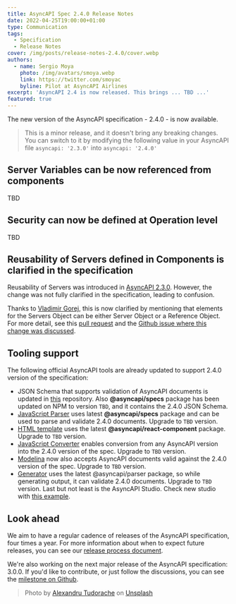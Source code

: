 ```yaml
---
title: AsyncAPI Spec 2.4.0 Release Notes
date: 2022-04-25T19:00:00+01:00
type: Communication
tags:
  - Specification
  - Release Notes
cover: /img/posts/release-notes-2.4.0/cover.webp
authors:
  - name: Sergio Moya
    photo: /img/avatars/smoya.webp
    link: https://twitter.com/smoyac
    byline: Pilot at AsyncAPI Airlines
excerpt: 'AsyncAPI 2.4 is now released. This brings ... TBD ...'
featured: true
---
```


The new version of the AsyncAPI specification - 2.4.0 - is now available.

> This is a minor release, and it doesn't bring any breaking changes. You can switch to it by modifying the following value in your AsyncAPI file `asyncapi: '2.3.0'` into `asyncapi: '2.4.0'`

## Server Variables can be now referenced from components

TBD

## Security can now be defined at Operation level

TBD

## Reusability of Servers defined in Components is clarified in the specification

Reusability of Servers was introduced in [AsyncAPI 2.3.0](https://www.asyncapi.com/blog/release-notes-2.3.0#servers-and-channels-can-now-be-defined-as-reusable-components). However, the change was not fully clarified in the specification, leading to confusion.

Thanks to [Vladimir Gorej](https://github.com/char0n), this is now clarified by mentioning that elements for the Servers Object can be either Server Object or a Reference Object.
For more detail, see this [pull request](https://github.com/asyncapi/spec/pull/706) and the [Github issue where this change was discussed](https://github.com/asyncapi/spec/issues/705).

## Tooling support

The following official AsyncAPI tools are already updated to support 2.4.0 version of the specification:
- JSON Schema that supports validation of AsyncAPI documents is updated in [this](https://github.com/asyncapi/spec-json-schemas) repository. Also **@asyncapi/specs** package has been updated on NPM to version `TBD`, and it contains the 2.4.0 JSON Schema.
- [JavaScript Parser](https://github.com/asyncapi/parser-js/) uses latest **@asyncapi/specs** package and can be used to parse and validate 2.4.0 documents. Upgrade to `TBD` version.
- [HTML template](https://github.com/asyncapi/html-template) uses the latest **@asyncapi/react-component** package. Upgrade to `TBD` version.
- [JavaScript Converter](https://github.com/asyncapi/converter-js/) enables conversion from any AsyncAPI version into the 2.4.0 version of the spec. Upgrade to `TBD` version.
- [Modelina](https://github.com/asyncapi/modelina/) now also accepts AsyncAPI documents valid against the 2.4.0 version of the spec. Upgrade to `TBD` version.
 - [Generator](https://github.com/asyncapi/generator/) uses the latest @asyncapi/parser package, so while generating output, it can validate 2.4.0 documents. Upgrade to `TBD` version.
Last but not least is the AsyncAPI Studio. Check new studio with [this example](https://studio.asyncapi.com/?url=https://raw.githubusercontent.com/asyncapi/spec/v2.4.0/examples/websocket-gemini.yml).

## Look ahead

We aim to have a regular cadence of releases of the AsyncAPI specification, four times a year. For more information about when to expect future releases, you can see our [release process document](https://github.com/asyncapi/spec/blob/master/RELEASE_PROCESS.md#release-cadence).

We're also working on the next major release of the AsyncAPI specification: 3.0.0. If you'd like to contribute, or just follow the discussions, you can see the [milestone on Github](https://github.com/asyncapi/spec/milestone/18).

> Photo by <a href="https://unsplash.com/@andurache?utm_source=unsplash&utm_medium=referral&utm_content=creditCopyText">Alexandru Tudorache</a> on <a href="https://unsplash.com/?utm_source=unsplash&utm_medium=referral&utm_content=creditCopyText">Unsplash</a>
